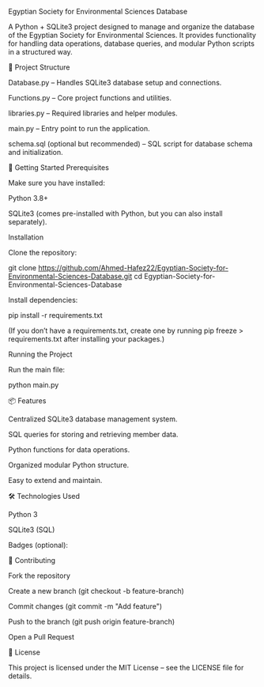 Egyptian Society for Environmental Sciences Database

A Python + SQLite3 project designed to manage and organize the database of the Egyptian Society for Environmental Sciences.
It provides functionality for handling data operations, database queries, and modular Python scripts in a structured way.

📂 Project Structure

Database.py – Handles SQLite3 database setup and connections.

Functions.py – Core project functions and utilities.

libraries.py – Required libraries and helper modules.

main.py – Entry point to run the application.

schema.sql (optional but recommended) – SQL script for database schema and initialization.

🚀 Getting Started
Prerequisites

Make sure you have installed:

Python 3.8+

SQLite3 (comes pre-installed with Python, but you can also install separately).

Installation

Clone the repository:

git clone https://github.com/Ahmed-Hafez22/Egyptian-Society-for-Environmental-Sciences-Database.git
cd Egyptian-Society-for-Environmental-Sciences-Database


Install dependencies:

pip install -r requirements.txt


(If you don’t have a requirements.txt, create one by running pip freeze > requirements.txt after installing your packages.)

Running the Project

Run the main file:

python main.py

📦 Features

Centralized SQLite3 database management system.

SQL queries for storing and retrieving member data.

Python functions for data operations.

Organized modular Python structure.

Easy to extend and maintain.

🛠 Technologies Used

Python 3

SQLite3 (SQL)

Badges (optional):




🤝 Contributing

Fork the repository

Create a new branch (git checkout -b feature-branch)

Commit changes (git commit -m "Add feature")

Push to the branch (git push origin feature-branch)

Open a Pull Request

📄 License

This project is licensed under the MIT License – see the LICENSE
 file for details.
